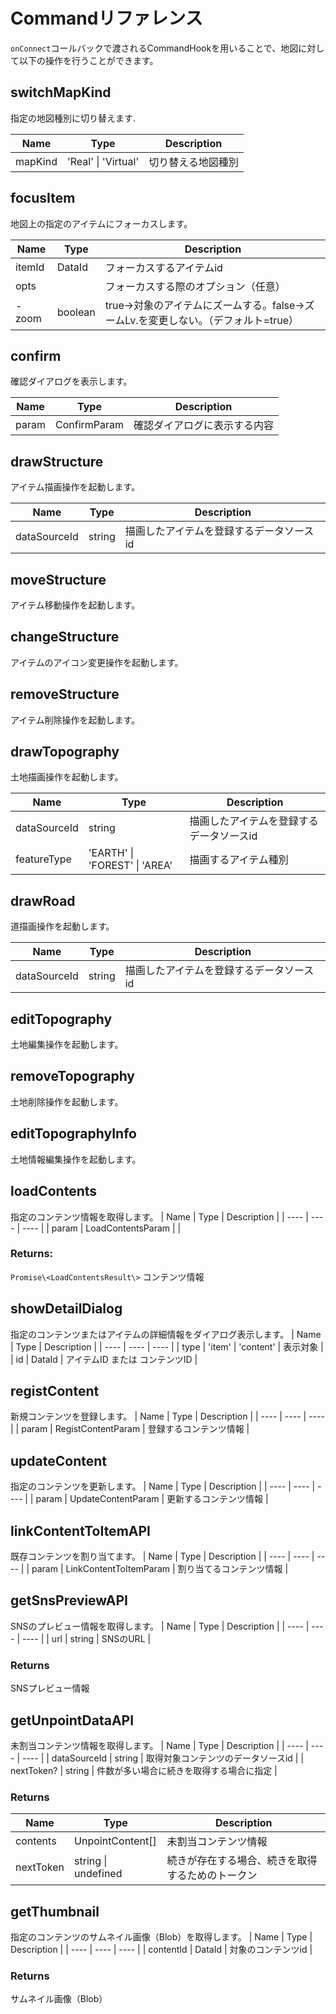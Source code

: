 # Commandリファレンス
`onConnect`コールバックで渡されるCommandHookを用いることで、地図に対して以下の操作を行うことができます。

## switchMapKind
指定の地図種別に切り替えます.

| Name | Type | Description |
| ---- | ---- | ---- |
 |mapKind | 'Real' \| 'Virtual' | 切り替える地図種別 |

## focusItem
地図上の指定のアイテムにフォーカスします。

| Name | Type | Description |
| ---- | ---- | ---- |
| itemId | DataId | フォーカスするアイテムid | 
| opts | | フォーカスする際のオプション（任意） |
| - zoom | boolean | true->対象のアイテムにズームする。false->ズームLv.を変更しない。（デフォルト=true）|

## confirm
確認ダイアログを表示します。

| Name | Type | Description |
| ---- | ---- | ---- |
| param | ConfirmParam | 確認ダイアログに表示する内容 |

## drawStructure
アイテム描画操作を起動します。

| Name | Type | Description |
| ---- | ---- | ---- |
| dataSourceId | string | 描画したアイテムを登録するデータソースid |

## moveStructure
アイテム移動操作を起動します。

## changeStructure
アイテムのアイコン変更操作を起動します。

## removeStructure
アイテム削除操作を起動します。

## drawTopography
土地描画操作を起動します。

| Name | Type | Description |
| ---- | ---- | ---- |
| dataSourceId | string | 描画したアイテムを登録するデータソースid |
| featureType | 'EARTH' \| 'FOREST' \| 'AREA' | 描画するアイテム種別 |

## drawRoad
道描画操作を起動します。

| Name | Type | Description |
| ---- | ---- | ---- |
| dataSourceId | string | 描画したアイテムを登録するデータソースid |

## editTopography
土地編集操作を起動します。

## removeTopography
土地削除操作を起動します。

## editTopographyInfo
土地情報編集操作を起動します。

## loadContents
指定のコンテンツ情報を取得します。
| Name | Type | Description |
| ---- | ---- | ---- |
| param | LoadContentsParam | |

### Returns:
`Promise\<LoadContentsResult\>` コンテンツ情報

## showDetailDialog
指定のコンテンツまたはアイテムの詳細情報をダイアログ表示します。
| Name | Type | Description |
| ---- | ---- | ---- |
| type | 'item' \| 'content' | 表示対象 |
| id | DataId | アイテムID または コンテンツID |

## registContent
新規コンテンツを登録します。
| Name | Type | Description |
| ---- | ---- | ---- |
| param | RegistContentParam | 登録するコンテンツ情報 |

## updateContent
指定のコンテンツを更新します。
| Name | Type | Description |
| ---- | ---- | ---- |
| param | UpdateContentParam | 更新するコンテンツ情報 | 

## linkContentToItemAPI
既存コンテンツを割り当てます。
| Name | Type | Description |
| ---- | ---- | ---- |
| param | LinkContentToItemParam | 割り当てるコンテンツ情報 |

## getSnsPreviewAPI
SNSのプレビュー情報を取得します。
| Name | Type | Description |
| ---- | ---- | ---- |
| url | string | SNSのURL |

### Returns
SNSプレビュー情報

## getUnpointDataAPI
未割当コンテンツ情報を取得します。
| Name | Type | Description |
| ---- | ---- | ---- |
| dataSourceId | string | 取得対象コンテンツのデータソースid |
| nextToken? | string | 件数が多い場合に続きを取得する場合に指定 |

### Returns
| Name | Type | Description |
| ---- | ---- | ---- |
| contents | UnpointContent[] | 未割当コンテンツ情報 |
| nextToken | string \| undefined | 続きが存在する場合、続きを取得するためのトークン |

## getThumbnail
指定のコンテンツのサムネイル画像（Blob）を取得します。
| Name | Type | Description |
| ---- | ---- | ---- |
| contentId | DataId | 対象のコンテンツid |

### Returns
サムネイル画像（Blob）
